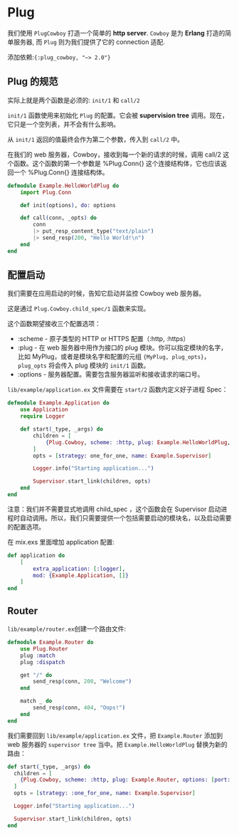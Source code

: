 # Plug

我们使用 `PlugCowboy` 打造一个简单的 **http server**. `Cowboy` 是为 **Erlang** 打造的简单服务器, 而 `Plug` 则为我们提供了它的 connection 适配.

添加依赖:`{:plug_cowboy, "~> 2.0"}`

## Plug 的规范

实际上就是两个函数是必须的: `init/1` 和 `call/2`

`init/1` 函数使用来初始化 `Plug` 的配置。它会被 **supervision tree** 调用。现在，它只是一个空列表，并不会有什么影响。

从 `init/1` 返回的值最终会作为第二个参数，传入到 `call/2` 中。

在我们的 web 服务器，Cowboy，接收到每一个新的请求的时候，调用 call/2 这个函数。这个函数的第一个参数是 %Plug.Conn{} 这个连接结构体，它也应该返回一个 %Plug.Conn{} 连接结构体。

```elixir
defmodule Example.HelloWorldPlug do
    import Plug.Conn

    def init(options), do: options

    def call(conn, _opts) do
        conn
        |> put_resp_content_type("text/plain")
        |> send_resp(200, "Hello World!\n")
    end
end
```

## 配置启动

我们需要在应用启动的时候，告知它启动并监控 Cowboy web 服务器。

这是通过 `Plug.Cowboy.child_spec/1` 函数来实现。

这个函数期望接收三个配置选项：

-   :scheme - 原子类型的 HTTP or HTTPS 配置（:http, :https）
-   :plug - 在 web 服务器中用作为接口的 plug 模块。你可以指定模块的名字，比如 MyPlug，或者是模块名字和配置的元组 `{MyPlug, plug_opts}`，`plug_opts` 将会传入 plug 模块的 `init/1` 函数。
-   :options - 服务器配置。需要包含服务器监听和接收请求的端口号。

`lib/example/application.ex` 文件需要在 `start/2` 函数内定义好子进程 Spec：

```elixir
defmodule Example.Application do
    use Application
    require Logger

    def start(_type, _args) do
        children = [
            {Plug.Cowboy, scheme: :http, plug: Example.HelloWorldPlug, options: [port: 8080]}
        ]
        opts = [strategy: one_for_one, name: Example.Supervisor]

        Logger.info("Starting application...")

        Supervisor.start_link(children, opts)
    end
end
```

注意：我们并不需要显式地调用 child_spec ，这个函数会在 Supervisor 启动进程时自动调用。所以，我们只需要提供一个包括需要启动的模块名，以及启动需要的配置选项。

在 mix.exs 里面增加 application 配置:

```elixir
def application do
    [
        extra_application: [:logger],
        mod: {Example.Application, []}
    ]
end
```

## Router

`lib/example/router.ex`创建一个路由文件:

```elixir
defmodule Example.Router do
    use Plug.Router
    plug :match
    plug :dispatch

    get "/" do
        send_resp(conn, 200, "Welcome")
    end

    match _ do
        send_resp(conn, 404, "Oops!")
    end
end
```

我们需要回到 `lib/example/application.ex` 文件，把 `Example.Router` 添加到 web 服务器的 `supervisor tree` 当中。把 `Example.HelloWorldPlug` 替换为新的路由：

```elixir
def start(_type, _args) do
  children = [
    {Plug.Cowboy, scheme: :http, plug: Example.Router, options: [port: 8080]}
  ]
  opts = [strategy: :one_for_one, name: Example.Supervisor]

  Logger.info("Starting application...")

  Supervisor.start_link(children, opts)
end
```
